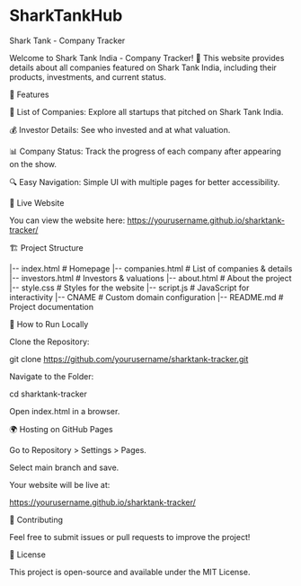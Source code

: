 # SharkTankHub
Shark Tank  - Company Tracker

Welcome to Shark Tank India - Company Tracker! 🦈 This website provides details about all companies featured on Shark Tank India, including their products, investments, and current status.

🌟 Features

📌 List of Companies: Explore all startups that pitched on Shark Tank India.

💰 Investor Details: See who invested and at what valuation.

📊 Company Status: Track the progress of each company after appearing on the show.

🔍 Easy Navigation: Simple UI with multiple pages for better accessibility.

🚀 Live Website

You can view the website here: https://yourusername.github.io/sharktank-tracker/

🏗️ Project Structure

|-- index.html        # Homepage
|-- companies.html    # List of companies & details
|-- investors.html    # Investors & valuations
|-- about.html        # About the project
|-- style.css         # Styles for the website
|-- script.js         # JavaScript for interactivity
|-- CNAME             # Custom domain configuration
|-- README.md         # Project documentation

🔧 How to Run Locally

Clone the Repository:

git clone https://github.com/yourusername/sharktank-tracker.git

Navigate to the Folder:

cd sharktank-tracker

Open index.html in a browser.

🌍 Hosting on GitHub Pages

Go to Repository > Settings > Pages.

Select main branch and save.

Your website will be live at:

https://yourusername.github.io/sharktank-tracker/

🤝 Contributing

Feel free to submit issues or pull requests to improve the project!

📜 License

This project is open-source and available under the MIT License.
